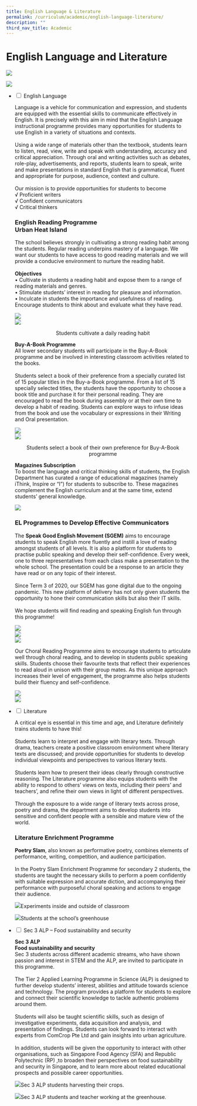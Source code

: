 ```yaml
---
title: English Language & Literature
permalink: /curriculum/academic/english-language-literature/
description: ""
third_nav_title: Academic
---
```

# **English Language and Literature**

![](/images/English-Language-N-Literature-2048x1463.jpg)

![](/images/Photo-5-Poetry-Slam.png)


<ul class="jekyllcodex_accordion">
  <li>
    <input type="checkbox" id="accordion1">
    <label for="accordion1">English Language</label>
    <div>
			<p>Language is a vehicle for communication and expression, and students are equipped with the essential skills to communicate effectively in English. It is precisely with this aim in mind that the English Language instructional programme provides many opportunities for students to use English in a variety of situations and contexts.<br><br>Using a wide range of materials other than the textbook, students learn to listen, read, view, write and speak with understanding, accuracy and critical appreciation. Through oral and writing activities such as debates, role-play, advertisements, and reports, students learn to speak, write and make presentations in standard English that is grammatical, fluent and appropriate for purpose, audience, context and culture.<br><br>Our mission is to provide opportunities for students to become<br>√   Proficient writers<br>√   Confident communicators<br>√   Critical thinkers
			<p><h3>English Reading Programme<br>Urban Heat Island</h3></p>
			<p>The school believes strongly in cultivating a strong reading habit among the students.  Regular reading underpins mastery of a language. We want our students to have access to good reading materials and we will provide a conducive environment to nurture the reading habit.<br><br><b>Objectives</b><br> • Cultivate in students a reading habit and expose them to a range of reading materials and genres.<br> • Stimulate students’ interest in reading for pleasure and information.<br> • Inculcate in students the importance and usefulness of reading.
Encourage students to think about and evaluate what they have read.</p>
			<p><img src="/images/b-e1581293936471-1024x561.jpg"><br><img src="/images/Photo-2-Reading-daily-1024x498.jpg"><center>Students cultivate a daily reading habit</center></p>
		<p><b>Buy-A-Book Programme</b><br>All lower secondary students will participate in the Buy-A-Book programme and be involved in interesting classroom activities related to the books.<br><br>Students select a book of their preference from a specially curated list of 15 popular titles in the Buy-a-Book programme.  From a list of 15 specially selected titles, the students have the opportunity to choose a book title and purchase it for their personal reading. They are encouraged to read the book during assembly or at their own time to develop a habit of reading.  Students can explore ways to infuse ideas from the book and use the vocabulary or expressions in their Writing and Oral presentation.</p>
		<p><img src="/images/c-1024x570.jpg"><br><img src="/images/d-1024x600.jpg"><center>Students select a book of their own preference for Buy-A-Book programme</center></p>
		<p><b>Magazines Subscription</b><br>To boost the language and critical thinking skills of students, the English Department has curated a range of educational magazines (namely iThink, Inspire or “I”) for students to subscribe to. These magazines complement the English curriculum and at the same time, extend students’ general knowledge.</p>
		<p><img src="/images/Photo-3-Variety-of-books-and-magazines-1024x498.jpg"></p>
		<p><h3>EL Programmes to Develop Effective Communicators</h3></p>
		<p>The <b>Speak Good English Movement (SGEM)</b> aims to encourage students to speak English more fluently and instill a love of reading amongst students of all levels. It is also a platform for students to practise public speaking and develop their self-confidence. Every week, one to three representatives from each class make a presentation to the whole school. The presentation could be a response to an article they have read or on any topic of their interest.<br><br>Since Term 3 of 2020, our SGEM has gone digital due to the ongoing pandemic. This new platform of delivery has not only given students the opportunity to hone their communication skills but also their IT skills.<br><br>We hope students will find reading and speaking English fun through this programme!
	<p><img src="/images/2021D-1024x640.jpg"><br><img src="/images/2021C-1024x683.png"><br><img src="/images/2021B-1024x657.png"></p>
	<p>Our Choral Reading Programme aims to encourage students to articulate well through choral reading, and to develop in students public speaking skills. Students choose their favourite texts that reflect their experiences to read aloud in unison with their group mates. As this unique approach increases their level of engagement, the programme also helps students build their fluency and self-confidence.</p>
	<p><img src="/images/Photo-4-Chorale-reading-1024x497.jpg"><br><img src="/images/2021A-1024x649.jpg"></p>
    </div>
	</li>
	  <li>
    <input type="checkbox" id="accordion2">
    <label for="accordion2">Literature</label>
    <div>
			<p>A critical eye is essential in this time and age, and Literature definitely trains students to have this!<br><br>Students learn to interpret and engage with literary texts. Through drama, teachers create a positive classroom environment where literary texts are discussed; and provide opportunities for students to develop individual viewpoints and perspectives to various literary texts.<br><br>Students learn how to present their ideas clearly through constructive reasoning. The Literature programme also equips students with the ability to respond to others’ views on texts, including their peers’ and teachers’, and refine their own views in light of different perspectives.<br><br>Through the exposure to a wide range of literary texts across prose, poetry and drama, the department aims to develop students into sensitive and confident people with a sensible and mature view of the world.</p>
			<p><h3>Literature Enrichment Programme</h3><b>Poetry Slam</b>, also known as performative poetry, combines elements of performance, writing, competition, and audience participation.<br><br>In the Poetry Slam Enrichment Programme for secondary 2 students, the students are taught the necessary skills to perform a poem confidently with suitable expression and accurate diction, and accompanying their performance with purposeful choral speaking and actions to engage their audience.</p>
			<p><img src="/images/Sec-2-ALP-Photo-3.jpg">Experiments inside and outside of classroom</p>
			<p><img src="/images/Sec-2-ALP-Photo-4-768x1024.jpg">Students at the school’s greenhouse</p>
    </div>
	</li>
		  <li>
    <input type="checkbox" id="accordion3">
    <label for="accordion3">Sec 3 ALP – Food sustainability and security</label>
    <div>
			<p><b>Sec 3 ALP<br>Food sustainability and security</b><br>Sec 3 students across different academic streams, who have shown passion and interest in STEM and the ALP, are invited to participate in this programme.<br><br>The Tier 2 Applied Learning Programme in Science (ALP) is designed to further develop students’ interest, abilities and attitude towards science and technology. The program provides a platform for students to explore and connect their scientific knowledge to tackle authentic problems around them.<br><br>Students will also be taught scientific skills, such as design of investigative experiments, data acquisition and analysis, and presentation of findings. Students can look forward to interact with experts from ComCrop Pte Ltd and gain insights into urban agriculture.<br><br>In addition, students will be given the opportunity to interact with other organisations, such as Singapore Food Agency (SFA) and Republic Polytechnic (RP) ,to broaden their perspectives on food sustainability and security in Singapore, and to learn more about related educational prospects and possible career opportunities.</p>
			<p><img src="/images/Sec-3-ALP-Photo-5-1024x768.jpg">Sec 3 ALP students harvesting their crops.</p>
			<p><img src="/images/Sec-3-ALP-Photo-6-1024x768.jpg">Sec 3 ALP students and teacher working at the greenhouse.</p>
    </div>
	</li>
	</ul>